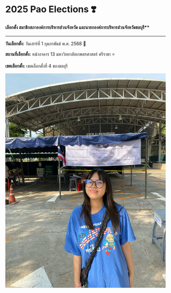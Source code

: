 # 2025 Pao Elections ❣️
#### เลือกตั้ง สมาชิกสภาองค์การบริหารส่วนจังหวัด และนายกองค์การบริหารส่วนจังหวัดชลบุรี**

---

**วันเลือกตั้ง:** วันเสาร์ที่ 1 กุมภาพันธ์ พ.ศ. 2568 👀

**สถานที่เลือกตั้ง:** หน้าอาคาร 13 มหาวิทยาลัยเกษตรศาสตร์ ศรีราชา ⭐

**เขตเลือกตั้ง:** เขตเลือกตั้งที่ 4 ของชลบุรี  

![การเลือกตั้ง](images/pao.jpg)

